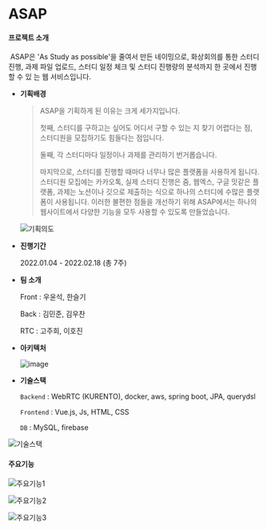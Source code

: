 # ASAP

#### 프로젝트 소개

​	ASAP은 'As Study as possible'을 줄여서 만든 네이밍으로, 화상회의를 통한 스터디 진행, 과제 파일 업로드, 스터디 일정 체크 및 스터디 진행량의 분석까지 한 곳에서 진행할 수 있	는 웹 서비스입니다.

- **기획배경**

  > ASAP을 기획하게 된 이유는 크게 세가지입니다.
  >
  > 첫째, 스터디를 구하고는 싶어도 어디서 구할 수 있는 지 찾기 어렵다는 점, 스터디원을 모집하기도 힘들다는 점입니다. 
  >
  > 둘째, 각 스터디마다 일정이나 과제를 관리하기 번거롭습니다.
  >
  > 마지막으로, 스터디를 진행할 때마다 너무나 많은 플랫폼을 사용하게 됩니다. 스터디원 모집에는 카카오톡, 실제 스터디 진행은 줌, 웹엑스, 구글 밋같은 플랫폼, 과제는 노션이나 깃으로 제출하는 식으로 하나의 스터디에 수많은 플랫폼이 사용됩니다. 이러한 불편한 점들을 개선하기 위해 ASAP에서는 하나의 웹사이트에서 다양한 기능을 모두 사용할 수 있도록 만들었습니다.

  ![기획의도](산출물/README.assets/기획의도.PNG)

- **진행기간**

  2022.01.04 - 2022.02.18 (총 7주)

- **팀 소개**

  Front : 우윤석, 한슬기

  Back : 김민준, 김우찬

  RTC : 고주희, 이호진
  
- **아키텍처**

  ![image](https://user-images.githubusercontent.com/51371085/172175381-be816511-2853-40c5-a2b3-269eb0a7fe8e.png)


- **기술스택**

  `Backend` : WebRTC (KURENTO), docker, aws, spring boot, JPA, querydsl

  `Frontend` : Vue.js, Js, HTML, CSS

  `DB` : MySQL, firebase

  

![기술스택](산출물/README.assets/기술스택.PNG)



#### 주요기능

![주요기능1](산출물/README.assets/주요기능1.PNG)

![주요기능2](산출물/README.assets/주요기능2.PNG)

![주요기능3](산출물/README.assets/주요기능3.PNG)



